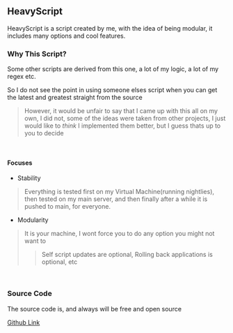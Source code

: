 ## HeavyScript

HeavyScript is a script created by me, with the idea of being modular, it includes many options and cool features.


### Why This Script?

Some other scripts are derived from this one, a lot of my logic, a lot of my regex etc.

So I do not see the point in using someone elses script when you can get the latest and greatest straight from the source

> However, it would be unfair to say that I came up with this all on my own, I did not, some of the ideas were taken from other projects, I just would like to _think_ I implemented them better, but I guess thats up to you to decide

<br >

#### Focuses

- Stability
> Everything is tested first on my Virtual Machine(running nightlies), then tested on my main server, and then finally after a while it is pushed to main, for everyone.

- Modularity
> It is your machine, I wont force you to do any option you might not want to
>> Self script updates are optional, Rolling back applications is optional, etc




<br >

### Source Code
The source code is, and always will be free and open source

[Github Link](https://github.com/Heavybullets8/heavy_script)